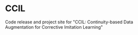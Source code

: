 # CCIL
Code release and project site for "CCIL: Continuity-based Data Augmentation for Corrective Imitation Learning"
